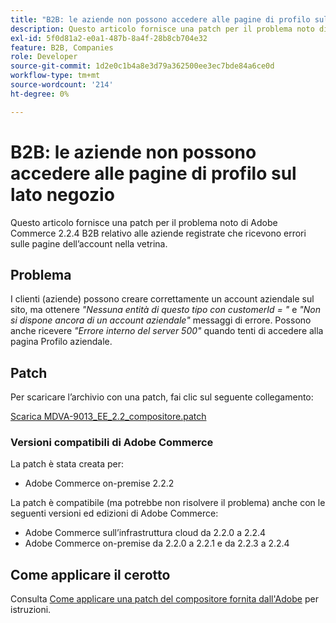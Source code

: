 ```yaml
---
title: "B2B: le aziende non possono accedere alle pagine di profilo sulla vetrina"
description: Questo articolo fornisce una patch per il problema noto di Adobe Commerce 2.2.4 B2B relativo alle aziende registrate che ricevono errori sulle pagine dell’account nella vetrina.
exl-id: 5f0d81a2-e0a1-487b-8a4f-28b8cb704e32
feature: B2B, Companies
role: Developer
source-git-commit: 1d2e0c1b4a8e3d79a362500ee3ec7bde84a6ce0d
workflow-type: tm+mt
source-wordcount: '214'
ht-degree: 0%

---
```


# B2B: le aziende non possono accedere alle pagine di profilo sul lato negozio

Questo articolo fornisce una patch per il problema noto di Adobe Commerce 2.2.4 B2B relativo alle aziende registrate che ricevono errori sulle pagine dell’account nella vetrina.

## Problema

I clienti (aziende) possono creare correttamente un account aziendale sul sito, ma ottenere *&quot;Nessuna entità di questo tipo con customerId = &quot;* e *&quot;Non si dispone ancora di un account aziendale&quot;* messaggi di errore. Possono anche ricevere *&quot;Errore interno del server 500&quot;* quando tenti di accedere alla pagina Profilo aziendale.

## Patch

Per scaricare l’archivio con una patch, fai clic sul seguente collegamento:

[Scarica MDVA-9013\_EE\_2.2\_compositore.patch](assets/MDVA-9013_EE_2.2.2_composer.patch.zip)

### Versioni compatibili di Adobe Commerce

La patch è stata creata per:

* Adobe Commerce on-premise 2.2.2

La patch è compatibile (ma potrebbe non risolvere il problema) anche con le seguenti versioni ed edizioni di Adobe Commerce:

* Adobe Commerce sull’infrastruttura cloud da 2.2.0 a 2.2.4
* Adobe Commerce on-premise da 2.2.0 a 2.2.1 e da 2.2.3 a 2.2.4

## Come applicare il cerotto

Consulta [Come applicare una patch del compositore fornita dall&#39;Adobe](/help/how-to/general/how-to-apply-a-composer-patch-provided-by-magento.md) per istruzioni.
